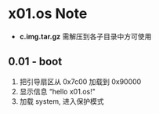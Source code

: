 # x01.os Note

- **c.img.tar.gz** 需解压到各子目录中方可使用

## 0.01 - boot
  
  1. 把引导扇区从 0x7c00 加载到 0x90000  
  2. 显示信息 “hello x01.os!"
  3. 加载 system, 进入保护模式
